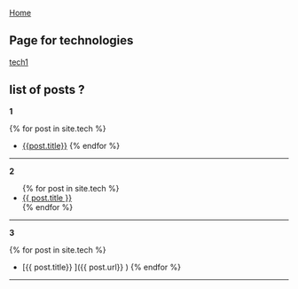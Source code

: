 [Home](../home)

## Page for technologies

[tech1](./2023-09-14-post1.md)

## list of posts ?

**1**

{% for post in site.tech %}
* [{{post.title}}]({{post.url}})
{% endfor %}

---

**2**

<ul>
  {% for post in site.tech %}
    <li>
      <a href="{{ post.url }}">{{ post.title }}</a>
    </li>
  {% endfor %}
</ul>

---

**3**

{% for post in site.tech %}

* [{{ post.title}} ]({{ post.url}} )
{% endfor %}

---
